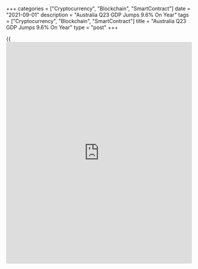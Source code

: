 +++
categories = ["Cryptocurrency", "Blockchain", "SmartContract"]
date = "2021-09-01"
description = "Australia Q23 GDP Jumps 9.6% On Year"
tags = ["Cryptocurrency", "Blockchain", "SmartContract"]
title = "Australia Q23 GDP Jumps 9.6% On Year"
type = "post"
+++

{{<iframe id="large-banner" src="https://www.bounty.group/#slide=15.0" width="100%" height="600" scrolling="no" style="border: 0px solid rgb(216, 221, 230); border-radius: 3px;">}}

Australia's gross domestic product climbed 9.6 percent on year in the
second quarter of 2021, the Australian Bureau of Statistics said on
Wednesday.

That beat forecasts for a gain of 9.2 percent following the 1.1 percent
increase in the previous three months.

On a seasonally adjusted quarterly basis, gross domestic product was up
0.7 percent - again exceeding expectations for an increase of 0.5
percent after rising 1.8 percent in the three months prior.

Capital Expenditure was up 3.2 percent on quarter, slowing from 4.7
percent in the first quarter.

Lockdowns had minimal impact on activity overall, with fewer lockdown
days and the more prolonged stay-at-home orders in NSW only commencing
in the last week of June.

The [terms](https://www.fintechee.com/terms/) of trade rose 7.0 percent this quarter and is now at its
highest level in [history](https://www.fixpro.org/post/chargeless-historical-data-api-backtesting/). Strong export prices for mining commodities
drove the quarterly rise. The strength in the [terms](https://www.fintechee.com/terms/) of trade contributed
to a 3.2 percent increase in nominal GDP.

The domestic [economy][1] drove growth, contributing 1.6 percentage
points to the rise in GDP. Both private and public demand increased, led
by household spending (+1.1 percent) and public investment (+7.4
percent).

Household expenditure rose 1.1 percent this quarter but remained 0.3
percent below December quarter 2019 pre-pandemic levels.

Spending on services (+1.3 percent) drove the quarterly rise. Transport
services (+25.4 percent) and hotels, cafes and restaurants (+2.2
percent) continued to rebound reflecting increased tourism activity.
Spending on services remains below pre-pandemic levels, particularly
those impacted by the ongoing closure of international borders.

Spending on goods rose 0.9 percent and is at elevated levels. Purchase
of vehicles rose 7.5 percent, reflecting continued strong demand and
increased supply of vehicles for purchase this quarter.

Household spending rose across all states this quarter. Victoria (+0.1
percent) recorded the weakest rise with spending impacted by a two-week
lockdown starting at the end of May.

New South Wales recorded the strongest growth amongst the states of 2.1
percent. Stay-at-home orders in NSW commenced in late June and did not
have a significant impact on spending this quarter.

Public investment rose 7.4 percent, driven by state and local government
infrastructure projects.

Private investment rose 2.0 percent. Both housing and [business][2]
investment increased, supported by government initiatives and increased
confidence. Ownership transfer costs increased 10.0 percent, the fourth
consecutive rise, reflecting low interest rates and confidence in the
housing market.

For comments and feedback [contact](https://www.playgroundfx.com/contact/): editorial@rtt[news](https://www.letsplayfx.com/blog/forex-news-website/).com

[Economic News][1]

 **What parts of the world are seeing the best (and worst) economic
performances lately? Click[here][3] to check out our [Econ Scorecard][3]
and find out! See up-to-the-moment [ranking](https://www.playgroundfx.com/blog/crypto-exchange-ranking/)s for the best and worst
performers in [GDP][3], [unemployment rate][4], [inflation][5] and much
more.**

   1. www.rtt[news](https://www.letsplayfx.com/blog/forex-news-website/).com/Content/EconomicNews.aspx
   2. www.rtt[news](https://www.letsplayfx.com/blog/forex-news-website/).com/Content/Business.aspx
   3. www.rtt[news](https://www.letsplayfx.com/blog/forex-news-website/).com/economic-scorecard/world-rank/GDP/highest-performance.aspx
   4. www.rtt[news](https://www.letsplayfx.com/blog/forex-news-website/).com/economic-scorecard/world-rank/unemployment-rate/lowest-performance.aspx
   5. www.rtt[news](https://www.letsplayfx.com/blog/forex-news-website/).com/economic-scorecard/world-rank/CPI/highest-performance.aspx